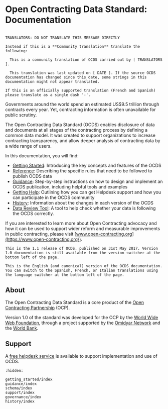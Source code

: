 Open Contracting Data Standard: Documentation
=============================================

```{localization-note}

TRANSLATORS: DO NOT TRANSLATE THIS MESSAGE DIRECTLY

Instead if this is a **Community translation** translate the following:

  This is a community translation of OCDS carried out by [ TRANSLATORS ]. 

  This translation was last updated on [ DATE ]. If the source OCDS documentation has changed since this date, some strings in this documentation might not appear translated. 

If this is an officially supported translation (French and Spanish) please translate as a single dash '-'. 
```

Governments around the world spend an estimated US$9.5 trillion through contracts every year. Yet, contracting information is often unavailable for public scrutiny.

The Open Contracting Data Standard (OCDS) enables disclosure of data and documents at all stages of the contracting process by defining a common data model. It was created to support organizations to increase contracting transparency, and allow deeper analysis of contracting data by a wide range of users.

In this documentation, you will find:

* [Getting Started](getting_started/index): Introducing the key concepts and features of the OCDS
* [Reference](schema/index): Describing the specific rules that need to be followed to publish OCDS data
* [Guidance](guidance/index): Step-by-step instructions on how to design and implement an OCDS publication, including helpful tools and examples 
* [Getting Help](support/index): Outlining how you can get Helpdesk support and how you can participate in the OCDS community
* [History](history/index): Information about the changes in each version of the OCDS 
* [Data Review Tool](https://standard.open-contracting.org/review/): A tool to help check whether your data is following the OCDS correctly. 

If you are interested to learn more about Open Contracting advocacy and how it can be used to support wider reform and measurable improvements in public contracting, please visit [www.open-contracting.org](https://www.open-contracting.org/).

```{note}
This is the 1.1 release of OCDS, published on 31st May 2017. Version 1.0 documentation is still available from the version switcher at the bottom left of the page.

This is the English (and canonical) version of the OCDS documentation. You can switch to the Spanish, French, or Italian translations using the language switcher at the bottom left of the page.
```

## About

The Open Contracting Data Standard is a core product of the [Open Contracting Partnership](https://www.open-contracting.org) (OCP).

Version 1.0 of the standard was developed for the OCP by the [World Wide Web Foundation](https://webfoundation.org), through a project supported by the [Omidyar Network](https://omidyar.com) and the [World Bank](https://www.worldbank.org/en/home).

## Support

A [free helpdesk service](support/index) is available to support implementation and use of OCDS.

```{toctree}
:hidden:

getting_started/index
guidance/index
schema/index
support/index
governance/index
history/index
```
